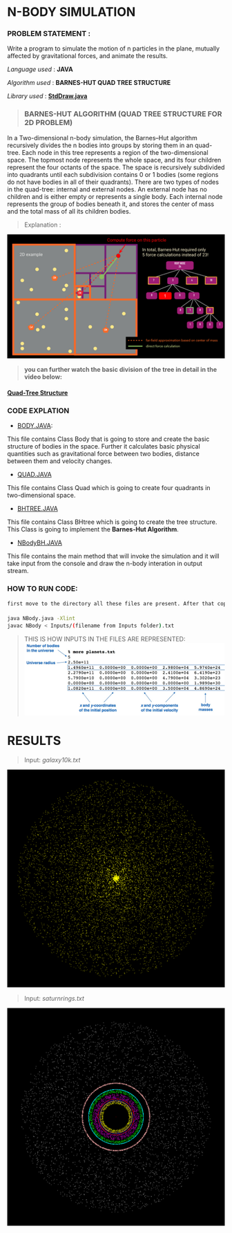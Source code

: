 # N-BODY SIMULATION

### PROBLEM STATEMENT : 
Write a program to simulate the motion of n particles in the plane, mutually affected by gravitational forces, and animate the results.

_Language used_ : **JAVA**

_Algorithm used_ : **BARNES-HUT QUAD TREE STRUCTURE**

_Library used_ : **[StdDraw.java](https://introcs.cs.princeton.edu/java/stdlib/javadoc/StdDraw.html)**


> ### BARNES-HUT ALGORITHM (QUAD TREE STRUCTURE FOR 2D PROBLEM)

In a Two-dimensional n-body simulation, the Barnes–Hut algorithm recursively divides the n bodies into groups by storing them in an quad-tree. 
Each node in this tree represents a region of the two-dimensional space. 
The topmost node represents the whole space, and its four children represent the four octants of the space. 
The space is recursively subdivided into quadrants until each subdivision contains 0 or 1 bodies (some regions do not have bodies in all of their quadrants). 
There are two types of nodes in the quad-tree: internal and external nodes. An external node has no children and is either empty or represents a single body. 
Each internal node represents the group of bodies beneath it, and stores the center of mass and the total mass of all its children bodies.

> Explanation :

![Quad-Tree Structure Representation](https://github.com/smitz94/Projects/blob/master/N-Body%20Simulation/barnes-hut%20quad%20tree%20structure.png)

> **you can further watch the basic division of the tree in detail in the video below:**

#### [Quad-Tree Structure](https://www.youtube.com/watch?v=0eKQXPAcQK8&t=11s)

### CODE EXPLATION
* [BODY.JAVA](https://github.com/smitz94/Projects/blob/master/N-Body%20Simulation/Body.java): 

This file contains Class Body that is going to store and create the basic structure of bodies in the space. Further it calculates basic physical quantities such as gravitational force between two bodies, distance between them and velocity changes.

* [QUAD.JAVA](https://github.com/smitz94/Projects/blob/master/N-Body%20Simulation/Quad.java)

This file contains Class Quad which is going to create four quadrants in two-dimensional space.

* [BHTREE.JAVA](https://github.com/smitz94/Projects/blob/master/N-Body%20Simulation/BHTree.java)

This file contains Class BHtree which is going to create the tree structure. This Class is going to implement the **Barnes-Hut Algorithm**.

* [NBodyBH.JAVA](https://github.com/smitz94/Projects/blob/master/N-Body%20Simulation/NBodyBH.java)

This file contains the main method that will invoke the simulation and it will take input from the console and draw the n-body interation in output stream.

### HOW TO RUN CODE: 

```bash
first move to the directory all these files are present. After that copy the following sytaxt:

java NBody.java -Xlint
javac NBody < Inputs/(filename from Inputs folder).txt
```

> THIS IS HOW INPUTS IN THE FILES ARE REPRESENTED:
![](https://github.com/smitz94/Projects/blob/master/N-Body%20Simulation/input-format.jpg)

# RESULTS

> Input: _galaxy10k.txt_

![](https://github.com/smitz94/Projects/blob/master/N-Body%20Simulation/galaxy10k.png)

> Input: _saturnrings.txt_

![](https://github.com/smitz94/Projects/blob/master/N-Body%20Simulation/saturnrings.png)
